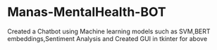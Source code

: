 # Manas-MentalHealth-BOT
Created a Chatbot using Machine learning models such as SVM,BERT embeddings,Sentiment Analysis and Created GUI in tkinter for above
